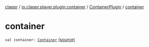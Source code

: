 [clappr](../../index.md) / [io.clappr.player.plugin.container](../index.md) / [ContainerPlugin](index.md) / [container](.)

# container

`val container: `[`Container`](../../io.clappr.player.components/-container/index.md) [(source)](https://github.com/clappr/clappr-android/tree/dev/clappr/src/main/kotlin/io/clappr/player/plugin/Container/ContainerPlugin.kt#L7)
